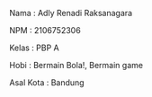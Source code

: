 Nama    : Adly Renadi Raksanagara

NPM     : 2106752306

Kelas   : PBP A

Hobi    : Bermain Bola!, Bermain game

Asal Kota : Bandung